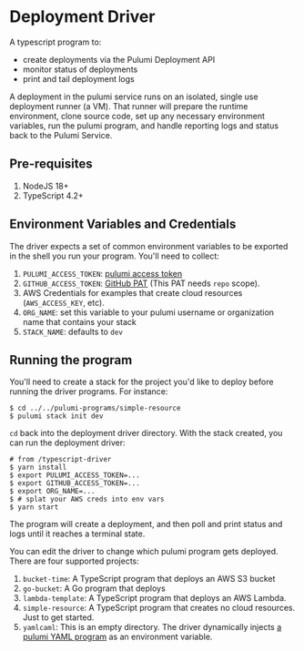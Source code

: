 # Deployment Driver
A typescript program to:
- create deployments via the Pulumi Deployment API
- monitor status of deployments
- print and tail deployment logs

A deployment in the pulumi service runs on an isolated, single use deployment runner (a VM). That runner will prepare the runtime environment, clone source code, set up any necessary environment variables, run the pulumi program, and handle reporting logs and status back to the Pulumi Service.

## Pre-requisites

1. NodeJS 18+
2. TypeScript 4.2+

## Environment Variables and Credentials

The driver expects a set of common environment variables to be exported in the shell you run your program. You'll need to collect:

1. `PULUMI_ACCESS_TOKEN`: [pulumi access token ](https://www.pulumi.com/docs/intro/pulumi-service/accounts/#creating-access-tokens)
2. `GITHUB_ACCESS_TOKEN`: [GitHub PAT](https://docs.github.com/en/authentication/keeping-your-account-and-data-secure/creating-a-personal-access-token) (This PAT needs `repo` scope).
3. AWS Credentials for examples that create cloud resources (`AWS_ACCESS_KEY`, etc). 
4. `ORG_NAME`: set this variable to your pulumi username or organization name that contains your stack
5. `STACK_NAME`: defaults to `dev`

## Running the program

You'll need to create a stack for the project you'd like to deploy before running the driver programs. For instance:

```console
$ cd ../../pulumi-programs/simple-resource
$ pulumi stack init dev
```

`cd` back into the deployment driver directory. With the stack created, you can run the deployment driver: 

```console
# from /typescript-driver
$ yarn install
$ export PULUMI_ACCESS_TOKEN=...
$ export GITHUB_ACCESS_TOKEN=...
$ export ORG_NAME=...
$ # splat your AWS creds into env vars
$ yarn start
```

The program will create a deployment, and then poll and print status and logs until it reaches a terminal state.

You can edit the driver to change which pulumi program gets deployed. There are four supported projects:

1. `bucket-time`: A TypeScript program that deploys an AWS S3 bucket
2. `go-bucket`: A Go program that deploys
3. `lambda-template`: A TypeScript program that deploys an AWS Lambda.
4. `simple-resource`: A TypeScript program that creates no cloud resources. Just to get started.
5. `yamlcaml`: This is an empty directory. The driver dynamically injects [a pulumi YAML program](https://github.com/pulumi/deploy-demos/blob/ea2626ad8fc908baf1333aaa1b233bbfc3a33a6a/deployment-drivers/nodejs/typescript-driver/index.ts#L66) as an environment variable.
